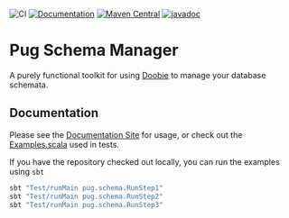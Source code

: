 ![CI](https://github.com/notNotDaniel/pug-schema-manager/actions/workflows/ci.yml/badge.svg)
[![Documentation](https://img.shields.io/badge/Documentation-blue)](https://schema-manager.pugcode.works)
[![Maven Central](https://img.shields.io/maven-central/v/works.pugcode/pug-schema-manager_2.13.svg)](https://maven-badges.herokuapp.com/maven-central/works.pugcode/pug-schema-manager_2.13)
[![javadoc](https://javadoc.io/badge2/works.pugcode/pug-schema-manager_2.13/javadoc.svg)](https://javadoc.io/doc/works.pugcode/pug-schema-manager_2.13)

# Pug Schema Manager

A purely functional toolkit for using [Doobie](https://tpolecat.github.io/doobie/index.html)
to manage your database schemata.

## Documentation

Please see the [Documentation Site](https://schema-manager.pugcode.works) for usage,
or check out the [Examples.scala](src/test/scala/pug/schema/Examples.scala) used in tests.

If you have the repository checked out locally, you can run the examples using `sbt`
```bash
sbt "Test/runMain pug.schema.RunStep1"
sbt "Test/runMain pug.schema.RunStep2"
sbt "Test/runMain pug.schema.RunStep3"
```
